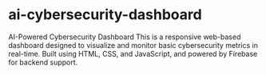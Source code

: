 # ai-cybersecurity-dashboard
AI-Powered Cybersecurity Dashboard This is a responsive web-based dashboard designed to visualize and monitor basic cybersecurity metrics in real-time. Built using HTML, CSS, and JavaScript, and powered by Firebase for backend support. 
